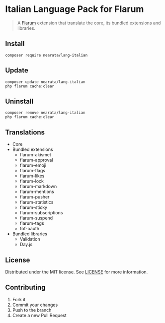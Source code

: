 # Italian Language Pack for Flarum

> A [Flarum](https://flarum.org) extension that translate the core, its bundled extensions and libraries.

## Install

```shell
composer require nearata/lang-italian
```

## Update

```shell
composer update nearata/lang-italian
php flarum cache:clear
```

## Uninstall

```shell
composer remove nearata/lang-italian
php flarum cache:clear
```

## Translations

- Core
- Bundled extensions
  - flarum-akismet
  - flarum-approval
  - flarum-emoji
  - flarum-flags
  - flarum-likes
  - flarum-lock
  - flarum-markdown
  - flarum-mentions
  - flarum-pusher
  - flarum-statistics
  - flarum-sticky
  - flarum-subscriptions
  - flarum-suspend
  - flarum-tags
  - fof-oauth
- Bundled libraries
  - Validation
  - Day.js

## License

Distributed under the MIT license. See [LICENSE](LICENSE) for more information.

## Contributing

1. Fork it
2. Commit your changes
3. Push to the branch
4. Create a new Pull Request
